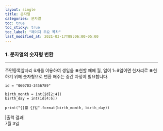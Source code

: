 ```yaml
---
layout: single
title: 문자열
categories: 문자열
toc: true
toc_sticky: true
toc_label: "페이지 주요 목차"
last_modified_at: 2021-03-17T08:06:00-05:00
---
```


### 1. 문자열의 숫자형 변환
---

주민등록앞자리 6개를 이용하여 생일을 표현할 때에 월, 일이 1~9일이면 한자리로 표현하기 위해 숫자형으로 변환 해주는 중간 과정이 필요합니다.
~~~
id = "060703-3456789"

birth_month = int(id[2:4])
birth_day = int(id[4:6])

print("{}월 {}일".format(birth_month, birth_day))
~~~

|출력 결과|  
7월 3일
